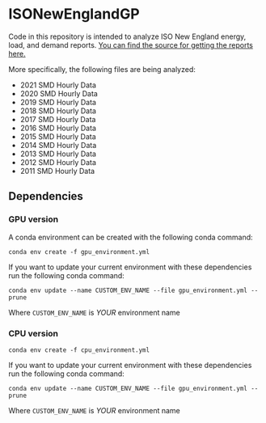 # ISONewEnglandGP

Code in this repository is intended to analyze ISO New England energy, load, and demand reports. [You can find the source for getting the reports here.](https://www.iso-ne.com/isoexpress/web/reports/load-and-demand/-/tree/zone-info)

More specifically, the following files are being analyzed:

  - 2021 SMD Hourly Data
  - 2020 SMD Hourly Data
  - 2019 SMD Hourly Data
  - 2018 SMD Hourly Data
  - 2017 SMD Hourly Data
  - 2016 SMD Hourly Data
  - 2015 SMD Hourly Data
  - 2014 SMD Hourly Data
  - 2013 SMD Hourly Data
  - 2012 SMD Hourly Data
  - 2011 SMD Hourly Data

## Dependencies 

### GPU version

A conda environment can be created with the following conda command:

    conda env create -f gpu_environment.yml

If you want to update your current environment with these dependencies run the following conda command:

    conda env update --name CUSTOM_ENV_NAME --file gpu_environment.yml --prune

Where `CUSTOM_ENV_NAME` is *YOUR* environment name

### CPU version

    conda env create -f cpu_environment.yml

If you want to update your current environment with these dependencies run the following conda command:

    conda env update --name CUSTOM_ENV_NAME --file gpu_environment.yml --prune

Where `CUSTOM_ENV_NAME` is *YOUR* environment name
